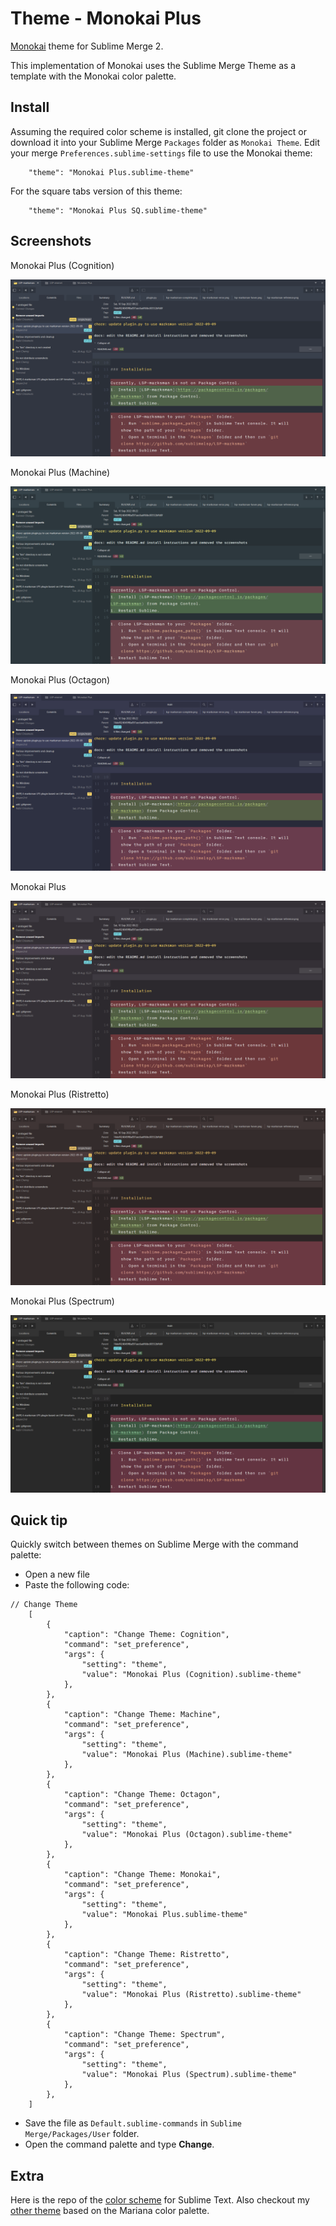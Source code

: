 # Theme - Monokai Plus

[Monokai](https://monokai.pro) theme for Sublime Merge 2.

This implementation of Monokai uses the Sublime Merge Theme as a template with the Monokai color palette.

## Install

Assuming the required color scheme is installed, git clone the project or download it into your Sublime Merge `Packages`
folder as `Monokai Theme`. Edit your merge `Preferences.sublime-settings` file to use the Monokai theme:

```
    "theme": "Monokai Plus.sublime-theme"
```

For the square tabs version of this theme:

```
    "theme": "Monokai Plus SQ.sublime-theme"
```

## Screenshots

Monokai Plus (Cognition)

![machine](screenshots/cognition.png "Monokai Plus (Cognition)")

Monokai Plus (Machine)

![machine](screenshots/machine.png "Monokai Plus (Machine)")

Monokai Plus (Octagon)

![octagon](screenshots/octagon.png "Monokai Plus (Octagon)")

Monokai Plus

![plus](screenshots/plus.png "Monokai Plus")

Monokai Plus (Ristretto)

![ristretto](screenshots/ristretto.png "Monokai Plus (Ristretto)")

Monokai Plus (Spectrum)

![spectrum](screenshots/spectrum.png "Monokai Plus (Spectrum)")

## Quick tip

Quickly switch between themes on Sublime Merge with the command palette:

- Open a new file
- Paste the following code:

```
// Change Theme
    [
        {
            "caption": "Change Theme: Cognition",
            "command": "set_preference",
            "args": {
                "setting": "theme",
                "value": "Monokai Plus (Cognition).sublime-theme"
            },
        },
        {
            "caption": "Change Theme: Machine",
            "command": "set_preference",
            "args": {
                "setting": "theme",
                "value": "Monokai Plus (Machine).sublime-theme"
            },
        },
        {
            "caption": "Change Theme: Octagon",
            "command": "set_preference",
            "args": {
                "setting": "theme",
                "value": "Monokai Plus (Octagon).sublime-theme"
            },
        },
        {
            "caption": "Change Theme: Monokai",
            "command": "set_preference",
            "args": {
                "setting": "theme",
                "value": "Monokai Plus.sublime-theme"
            },
        },
        {
            "caption": "Change Theme: Ristretto",
            "command": "set_preference",
            "args": {
                "setting": "theme",
                "value": "Monokai Plus (Ristretto).sublime-theme"
            },
        },
        {
            "caption": "Change Theme: Spectrum",
            "command": "set_preference",
            "args": {
                "setting": "theme",
                "value": "Monokai Plus (Spectrum).sublime-theme"
            },
        },
    ]
```

- Save the file as `Default.sublime-commands` in `Sublime Merge/Packages/User` folder.
- Open the command palette and type **Change**.

## Extra

Here is the repo of the [color scheme](https://github.com/bitsper2nd/sublime-monokai-scheme) for Sublime Text. Also checkout my [other theme](https://github.com/bitsper2nd/merge-mariana-theme) based on the Mariana color palette.

